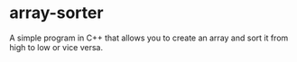 # array-sorter
A simple program in C++ that allows you to create an array and sort it from high to low or vice versa.
